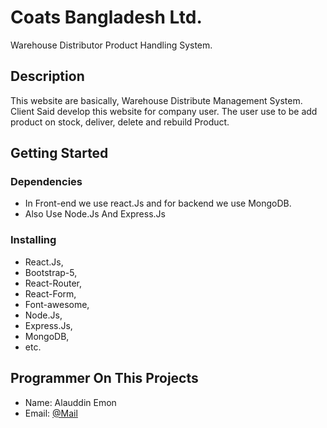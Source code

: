 # Coats Bangladesh Ltd.

Warehouse Distributor Product Handling System.

## Description

This website are basically, Warehouse Distribute Management System. Client Said develop this website for company user. The user use to be add product on stock, deliver, delete and rebuild Product.

## Getting Started

### Dependencies

- In Front-end we use react.Js and for backend we use MongoDB.
- Also Use Node.Js And Express.Js

### Installing

- React.Js,
- Bootstrap-5,
- React-Router,
- React-Form,
- Font-awesome,
- Node.Js,
- Express.Js,
- MongoDB,
- etc.

## Programmer On This Projects

- Name: Alauddin Emon
- Email: [@Mail](https://alauddinemon3@gmail.com)
